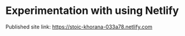 # Experimentation with using Netlify

Published site link: https://stoic-khorana-033a78.netlify.com
